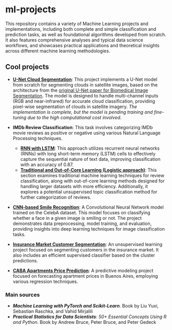 # ml-projects

This repository contains a variety of Machine Learning projects and implementations, including both complete and simple classification and prediction tasks, as well as foundational algorithms developed from scratch. It also features comprehensive analyses and typical data science workflows, and showcases practical applications and theoretical insights across different machine learning methodologies.

## Cool projects


- [**U-Net Cloud Segmentation**](/deep-learning/satellite-images-cloud-segmentation): This project implements a U-Net model from scratch for segmenting clouds in satellite images, based on the architecture from the [original U-Net paper for Biomedical Image Segmentation](https://arxiv.org/pdf/1505.04597). The model is designed to handle multi-channel inputs (RGB and near-infrared) for accurate cloud classification, providing pixel-wise segmentation of clouds in satellite imagery. _The implementation is complete, but the model is pending training and fine-tuning due to the high computational cost involved_.


- **IMDb Review Classification**: This task involves categorizing IMDb movie reviews as positive or negative using various Natural Language Processing techniques.
  - [**RNN with LSTM**](deep-learning/imdb-sentiment-predict/RNN-classifier.ipynb): This approach utilizes recurrent neural networks (RNNs) with long short-term memory (LSTM) cells to effectively capture the sequential nature of text data, improving classification with an accuracy of 0.87.
  - [**Traditional and Out-of-Core Learning (Logistic approach)**](supervised-learning/imdb-review-classification/imdb.ipynb): This section examines traditional machine learning techniques for review classification, along with out-of-core learning methods designed for handling larger datasets with more efficiency. Additionally, it explores a potential unsupervised topic classification method for further categorization of reviews.


- [**CNN-based Smile Recognition**](/deep-learning/CelebA-attributes-classification/CelebA-attributes-classification.ipynb): A Convolutional Neural Network model trained on the CelebA dataset. This model focuses on classifying whether a face in a given image is smiling or not. The project demonstrates data preprocessing, model training, and evaluation, providing insights into deep learning techniques for image classification tasks.


- [**Insurance Market Customer Segmentation**](unsupervised-learning/insurance-market-segmentation/insurance-market-segmentation.ipynb): An unsupervised learning project focused on segmenting customers in the insurance market. It also includes an efficient supervised classifier based on the cluster predictions.


- [**CABA Apartments Price Prediction**](supervised-learning/caba-apartment-price-prediction/caba-apartments.ipynb): A predictive modeling project focused on forecasting apartment prices in Buenos Aires, employing various regression techniques.

### Main sources

- _**Machine Learning with PyTorch and Scikit-Learn**_. Book by Liu Yuxi, Sebastian Raschka, and Vahid Mirjalili
- _**Practical Statistics for Data Scientists**: 50+ Essential Concepts Using R and Python_. Book by Andrew Bruce, Peter Bruce, and Peter Gedeck

